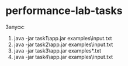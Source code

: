 # performance-lab-tasks

Запуск:

1) java -jar task1\app.jar examples\input.txt
2) java -jar task2\app.jar examples\input.txt
3) java -jar task3\app.jar examples\*.txt
4) java -jar task4\app.jar examples\input.txt

